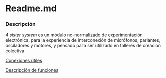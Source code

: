 # Readme.md

### Descripción

*4 sister system* es un módulo no-normalizado de experimentación electrónica, para la experiencia de interconexión de micrófonos, parlantes, osciladores y motores, y pensado para ser utilizado en talleres de creación colectiva

[Conexiones útiles](https://www.notion.so/baa25c4346ac46ca8bc0c0d525c74a10)

[Descripción de funciones](https://www.notion.so/b61b8bcecba643058d1f6e2ffc25bd4b)